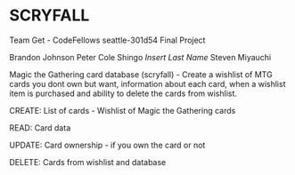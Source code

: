 # SCRYFALL
Team Get - CodeFellows seattle-301d54 Final Project

Brandon Johnson
Peter Cole
Shingo _Insert Last Name_
Steven Miyauchi

Magic the Gathering card database (scryfall) - Create a wishlist of MTG cards you dont own but want, information about each card, when a wishlist item is purchased and ability to delete the cards from wishlist. 

CREATE: List of cards - Wishlist of Magic the Gathering cards  

READ: Card data 

UPDATE: Card ownership - if you own the card or not 

DELETE: Cards from wishlist and database
